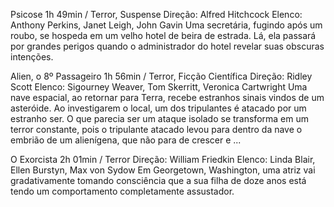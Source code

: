 Psicose
1h 49min / Terror, Suspense
Direção: Alfred Hitchcock
Elenco: Anthony Perkins, Janet Leigh, John Gavin
Uma secretária, fugindo após um roubo, se hospeda em um velho hotel de beira de estrada. Lá, ela passará por grandes perigos quando o administrador do hotel revelar suas obscuras intenções.

Alien, o 8º Passageiro
1h 56min / Terror, Ficção Científica
Direção: Ridley Scott
Elenco: Sigourney Weaver, Tom Skerritt, Veronica Cartwright
Uma nave espacial, ao retornar para Terra, recebe estranhos sinais vindos de um asteróide. Ao investigarem o local, um dos tripulantes é atacado por um estranho ser. O que parecia ser um ataque isolado se transforma em um terror constante, pois o tripulante atacado levou para dentro da nave o embrião de um alienígena, que não para de crescer e ...

O Exorcista
2h 01min / Terror
Direção: William Friedkin
Elenco: Linda Blair, Ellen Burstyn, Max von Sydow
Em Georgetown, Washington, uma atriz vai gradativamente tomando consciência que a sua filha de doze anos está tendo um comportamento completamente assustador.